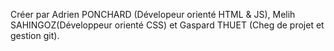 Créer par Adrien PONCHARD (Dévelopeur orienté HTML & JS), Melih SAHINGOZ(Développeur orienté CSS)  et Gaspard THUET (Cheg de projet et gestion git).
